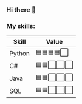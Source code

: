 ### Hi there 👋

### My skills:

<table border=0>
  <thead>
    <tr>
      <th>Skill</th>
      <th>Value</th>
    </tr>
  </thead>
  <tbody>
    <tr>
      <td>Python</td>
      <td>🟦🟦🟦🟦⬜</td>
    </tr>
    <tr>
      <td>C#</td>
      <td>🟦🟦⬜⬜⬜</td>
    </tr>
    <tr>
      <td>Java</td>
      <td>🟦🟦⬜⬜⬜</td>
    </tr>
    <tr>
      <td>SQL</td>
      <td>🟦🟦⬜⬜⬜</td>
    </tr>
  </tbody>
</table>
